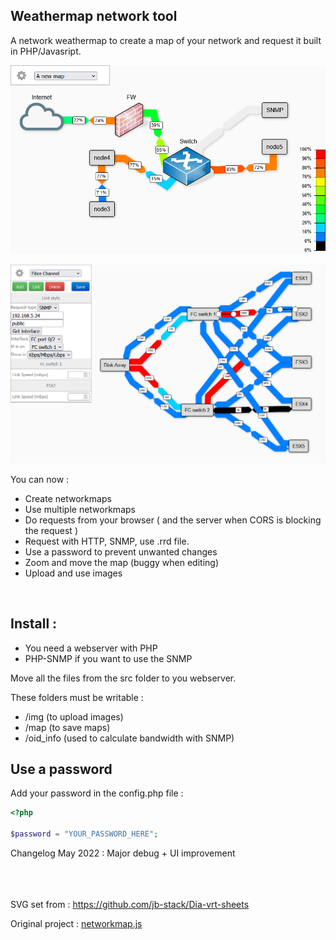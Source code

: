 

## Weathermap network tool 

A network weathermap to create a map of your network and request it built in PHP/Javasript.

![screenshot](img/networkmap.png)

![screenshot](img/fiber2.png)

You can now :

- Create networkmaps
- Use multiple networkmaps
- Do requests from your browser ( and the server when CORS is blocking the request )
- Request with HTTP, SNMP, use .rrd file.
- Use a password to prevent unwanted changes
- Zoom and move the map (buggy when editing)
- Upload and use images

<br/>


## Install :

 - You need a webserver with PHP
 - PHP-SNMP if you want to use the SNMP

Move all the files from the src folder to you webserver.

These folders must be writable :
 - /img (to upload images)
 - /map (to save maps)
 - /oid_info (used to calculate bandwidth with SNMP)

## Use a password

Add your password in the config.php file :

```php
<?php

$password = "YOUR_PASSWORD_HERE";

```

Changelog May 2022 : Major debug + UI improvement


<br/><br/><br/>
SVG set from : https://github.com/jb-stack/Dia-vrt-sheets


Original project : [networkmap.js](https://github.com/otm/networkmap.js)

